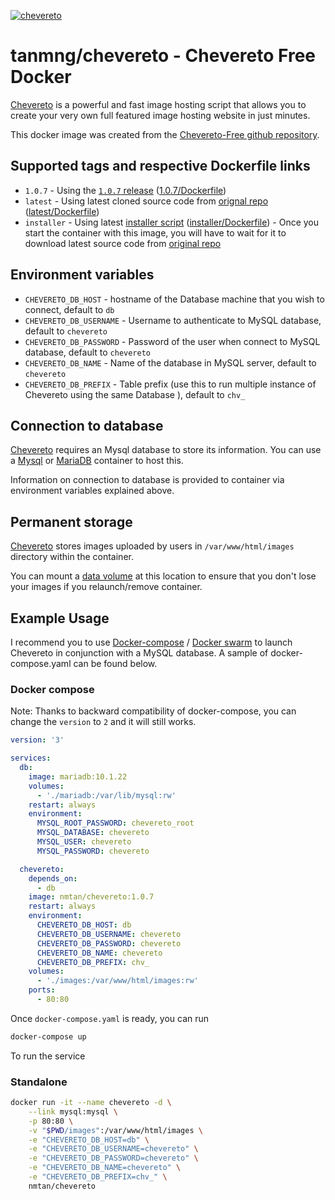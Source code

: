 [cheveretourl]: https://chevereto.com/
[cheveretogithub]: https://github.com/Chevereto/Chevereto-Free

[![chevereto](http://chevereto.com/app/themes/v3/img/chevereto-blue.svg)][cheveretourl]

# tanmng/chevereto - Chevereto Free Docker

[Chevereto][cheveretourl] is a powerful and fast image hosting script that allows you to create your very own full featured image hosting website in just minutes.

This docker image was created from the [Chevereto-Free github repository][cheveretogithub].

## Supported tags and respective Dockerfile links

* `1.0.7` - Using the [`1.0.7` release](https://github.com/Chevereto/Chevereto-Free/releases/tag/1.0.7) ([1.0.7/Dockerfile](https://github.com/tanmng/docker-chevereto/blob/master/1.0.7/Dockerfile))
* `latest` - Using latest cloned source code from [orignal repo][cheveretogithub] ([latest/Dockerfile](https://github.com/tanmng/docker-chevereto/blob/master/latest/Dockerfile))
* `installer` - Using latest [installer script](https://cdn.rawgit.com/Chevereto/php-repo-installer/master/index.php) ([installer/Dockerfile](https://github.com/tanmng/docker-chevereto/blob/master/installer/Dockerfile)) - Once you start the container with this image, you will have to wait for it to download latest source code from [original repo][cheveretogithub]

## Environment variables

* `CHEVERETO_DB_HOST` - hostname of the Database machine that you wish to
  connect, default to `db`
* `CHEVERETO_DB_USERNAME` - Username to authenticate to MySQL database, default
  to `chevereto`
* `CHEVERETO_DB_PASSWORD` - Password of the user when connect to MySQL database, default to `chevereto`
* `CHEVERETO_DB_NAME` - Name of the database in MySQL server, default to `chevereto`
* `CHEVERETO_DB_PREFIX` - Table prefix (use this to run multiple instance of
  Chevereto using the same Database ), default to `chv_`


## Connection to database

[Chevereto][cheveretourl] requires an Mysql database to store its information.
You can use a [Mysql](https://hub.docker.com/_/mysql/) or [MariaDB](https://hub.docker.com/_/mariadb/) container to host this.

Information on connection to database is provided to container via environment
variables explained above.

## Permanent storage

[Chevereto][cheveretourl] stores images uploaded by users in `/var/www/html/images` directory within the container.

You can mount a [data volume](https://docs.docker.com/engine/tutorials/dockervolumes/#data-volumes) at this location to ensure that you don't lose your
images if you relaunch/remove container.

## Example Usage

I recommend you to use [Docker-compose](https://docs.docker.com/compose/) / [Docker swarm](https://docs.docker.com/engine/swarm/) to launch Chevereto in
conjunction with a MySQL database. A sample of docker-compose.yaml can be found
below.

### Docker compose

Note: Thanks to backward compatibility of docker-compose, you can change the `version` to `2` and it will still works.

```yaml
version: '3'

services:
  db:
    image: mariadb:10.1.22
    volumes:
      - './mariadb:/var/lib/mysql:rw'
    restart: always
    environment:
      MYSQL_ROOT_PASSWORD: chevereto_root
      MYSQL_DATABASE: chevereto
      MYSQL_USER: chevereto
      MYSQL_PASSWORD: chevereto

  chevereto:
    depends_on:
      - db
    image: nmtan/chevereto:1.0.7
    restart: always
    environment:
      CHEVERETO_DB_HOST: db
      CHEVERETO_DB_USERNAME: chevereto
      CHEVERETO_DB_PASSWORD: chevereto
      CHEVERETO_DB_NAME: chevereto
      CHEVERETO_DB_PREFIX: chv_
    volumes:
      - './images:/var/www/html/images:rw'
    ports:
      - 80:80
```

Once `docker-compose.yaml` is ready, you can run

```bash
docker-compose up
```

To run the service

### Standalone

```bash
docker run -it --name chevereto -d \
    --link mysql:mysql \
    -p 80:80 \
    -v "$PWD/images":/var/www/html/images \
    -e "CHEVERETO_DB_HOST=db" \
    -e "CHEVERETO_DB_USERNAME=chevereto" \
    -e "CHEVERETO_DB_PASSWORD=chevereto" \
    -e "CHEVERETO_DB_NAME=chevereto" \
    -e "CHEVERETO_DB_PREFIX=chv_" \
    nmtan/chevereto
```

